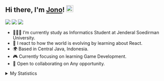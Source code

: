 

## Hi there, I'm [Jono](https://github.com/KangJ0n0)! <img src="https://cdn.sazumi.moe/file/zsdrto.gif" width="22">



[![](https://img.shields.io/badge/Gmail-D14836?style=for-the-badge&logo=gmail&logoColor=white)](mailto:afiftharavi@gmail.com)
[![](https://img.shields.io/badge/LinkedIn-0077B5?style=for-the-badge&logo=linkedin&logoColor=white)](https://www.linkedin.com/in/afiftha-ravi-b8bb81248/)
[![](https://img.shields.io/badge/Discord-00215E?style=for-the-badge&logo=discord&logoColor=white)](https://www.discordapp.com/users/1016196406882599023)


- 👨🏻‍💻 I’m currently study as Informatics Student at Jenderal Soedirman University.
- 📝 I react to how the world is evolving by learning about React.
- 🌍 Based in Central Java, Indonesia.
- 🎮 Currently focusing on learning Game Development. 
- 🤝 Open to collaborating on Any opportunity.
<details> 
  <summary>My Statistics</summary>


<p align = "center">
  <img  src = "https://github-readme-stats.vercel.app/api?username=KangJ0n0&show_icons=true&theme=ayu-mirage&line_height=27">
<img src="https://github-readme-stats.vercel.app/api/top-langs/?username=KangJ0n0&hide=Jupyter%20Notebook&theme=ayu-mirage">
</p>

<p align = "center">
 <img  src="https://github-readme-streak-stats.herokuapp.com/?user=KangJ0n0&show_icons=true&locale=en&layout=compact&theme=ayu-mirage&line_height=0" />
</p> 






</details>








